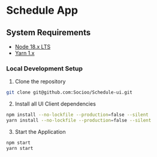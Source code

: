 # Schedule App



## System Requirements

- [Node 18.x LTS](https://nodejs.org/en/blog/release/v18.12.1/)
- [Yarn 1.x](https://yarnpkg.com/)

### Local Development Setup

1. Clone the repository

```bash
git clone git@github.com:Socioo/Schedule-ui.git
```

2. Install all UI Client dependencies

```bash
npm install --no-lockfile --production=false --silent
yarn install --no-lockfile --production=false --silent
```

3. Start the Application 
```bash
npm start
yarn start
```
